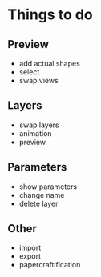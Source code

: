 # Things to do

## Preview
- add actual shapes
- select
- swap views

## Layers
- swap layers
- animation
- preview

## Parameters
- show parameters
- change name
- delete layer

## Other
- import
- export
- papercraftification
